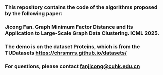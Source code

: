 ### This repository contains the code of the algorithms proposed by the following paper:

### Jicong Fan. Graph Minimum Factor Distance and Its Application to Large-Scale Graph Data Clustering. ICML 2025.

### The demo is on the dataset Proteins, which is from the TUDatasets https://chrsmrrs.github.io/datasets/

### For questions, please contact fanjicong@cuhk.edu.cn
